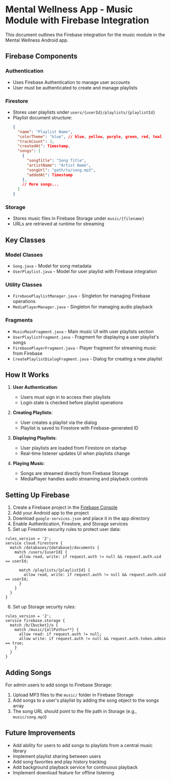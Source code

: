 # Mental Wellness App - Music Module with Firebase Integration

This document outlines the Firebase integration for the music module in the Mental Wellness Android app.

## Firebase Components 

### Authentication
- Uses Firebase Authentication to manage user accounts
- User must be authenticated to create and manage playlists

### Firestore
- Stores user playlists under `users/{userId}/playlists/{playlistId}`
- Playlist document structure:
  ```json
  {
    "name": "Playlist Name",
    "colorTheme": "blue", // blue, yellow, purple, green, red, teal
    "trackCount": 3,
    "createdAt": Timestamp,
    "songs": [
      {
        "songTitle": "Song Title",
        "artistName": "Artist Name",
        "songUrl": "path/to/song.mp3",
        "addedAt": Timestamp
      },
      // More songs...
    ]
  }
  ```

### Storage
- Stores music files in Firebase Storage under `music/{filename}`
- URLs are retrieved at runtime for streaming

## Key Classes

### Model Classes
- `Song.java` - Model for song metadata
- `UserPlaylist.java` - Model for user playlist with Firebase integration

### Utility Classes
- `FirebasePlaylistManager.java` - Singleton for managing Firebase operations
- `MediaPlayerManager.java` - Singleton for managing audio playback

### Fragments
- `MusicMainFragment.java` - Main music UI with user playlists section
- `UserPlaylistFragment.java` - Fragment for displaying a user playlist's songs
- `FirebasePlayerFragment.java` - Player fragment for streaming music from Firebase
- `CreatePlaylistDialogFragment.java` - Dialog for creating a new playlist

## How It Works

1. **User Authentication**:
   - Users must sign in to access their playlists
   - Login state is checked before playlist operations

2. **Creating Playlists**:
   - User creates a playlist via the dialog
   - Playlist is saved to Firestore with Firebase-generated ID

3. **Displaying Playlists**:
   - User playlists are loaded from Firestore on startup
   - Real-time listener updates UI when playlists change

4. **Playing Music**:
   - Songs are streamed directly from Firebase Storage
   - MediaPlayer handles audio streaming and playback controls

## Setting Up Firebase

1. Create a Firebase project in the [Firebase Console](https://console.firebase.google.com/)
2. Add your Android app to the project
3. Download `google-services.json` and place it in the app directory
4. Enable Authentication, Firestore, and Storage services
5. Set up Firestore security rules to protect user data:

```
rules_version = '2';
service cloud.firestore {
  match /databases/{database}/documents {
    match /users/{userId} {
      allow read, write: if request.auth != null && request.auth.uid == userId;
      
      match /playlists/{playlistId} {
        allow read, write: if request.auth != null && request.auth.uid == userId;
      }
    }
  }
}
```

6. Set up Storage security rules:

```
rules_version = '2';
service firebase.storage {
  match /b/{bucket}/o {
    match /music/{allPaths=**} {
      allow read: if request.auth != null;
      allow write: if request.auth != null && request.auth.token.admin == true;
    }
  }
}
```

## Adding Songs

For admin users to add songs to Firebase Storage:
1. Upload MP3 files to the `music/` folder in Firebase Storage
2. Add songs to a user's playlist by adding the song object to the songs array
3. The song URL should point to the file path in Storage (e.g., `music/song.mp3`)

## Future Improvements

- Add ability for users to add songs to playlists from a central music library
- Implement playlist sharing between users
- Add song favorites and play history tracking
- Add background playback service for continuous playback
- Implement download feature for offline listening 
